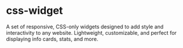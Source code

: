 # css-widget
A set of responsive, CSS-only widgets designed to add style and interactivity to any website. Lightweight, customizable, and perfect for displaying info cards, stats, and more.
